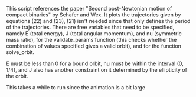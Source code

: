 This script references the paper "Second post-Newtonian motion of compact binaries" by Schafer and Wex. It plots the trajectories
given by equations (22) and (23), (21) isn't needed since that only defines the period of the trajectories. There are free variables
that need to be specified, namely E (total energy), J (total angular momentum), and nu (symmetric mass ratio),
for the validate_params function (this checks whether the combination of values
specified gives a valid orbit), and for the function solve_orbit. 

E must be less than 0 for a bound orbit, nu must be within the interval (0, 1/4], and J also has another constraint on it
determined by the ellipticity of the orbit. 

This takes a while to run since the animation is a bit large

